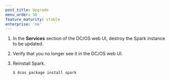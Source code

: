 ```yaml
---
post_title: Upgrade
menu_order: 50
feature_maturity: stable
enterprise: 'no'
---
```


1.  In the **Services** section of the DC/OS web UI, destroy the Spark instance to be
updated.
1.  Verify that you no longer see it in the DC/OS web UI.
1.  Reinstall Spark.

        $ dcos package install spark
